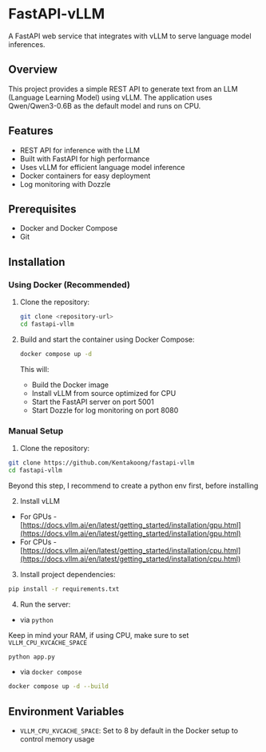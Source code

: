 # FastAPI-vLLM

A FastAPI web service that integrates with vLLM to serve language model inferences.

## Overview

This project provides a simple REST API to generate text from an LLM (Language Learning Model) using vLLM. The application uses Qwen/Qwen3-0.6B as the default model and runs on CPU.

## Features

- REST API for inference with the LLM
- Built with FastAPI for high performance
- Uses vLLM for efficient language model inference
- Docker containers for easy deployment
- Log monitoring with Dozzle

## Prerequisites

- Docker and Docker Compose
- Git

## Installation

### Using Docker (Recommended)

1. Clone the repository:
   ```bash
   git clone <repository-url>
   cd fastapi-vllm
   ```

2. Build and start the container using Docker Compose:
   ```bash
   docker compose up -d
   ```

   This will:
   - Build the Docker image
   - Install vLLM from source optimized for CPU
   - Start the FastAPI server on port 5001
   - Start Dozzle for log monitoring on port 8080

### Manual Setup

1. Clone the repository:
```bash
git clone https://github.com/Kentakoong/fastapi-vllm
cd fastapi-vllm
```

Beyond this step, I recommend to create a python env first, before installing

2. Install vLLM

- For GPUs - [https://docs.vllm.ai/en/latest/getting_started/installation/gpu.html](https://docs.vllm.ai/en/latest/getting_started/installation/gpu.html)
- For CPUs - [https://docs.vllm.ai/en/latest/getting_started/installation/cpu.html](https://docs.vllm.ai/en/latest/getting_started/installation/cpu.html)

3. Install project dependencies:
```bash
pip install -r requirements.txt
```

4. Run the server:

- via `python`

Keep in mind your RAM, if using CPU, make sure to set `VLLM_CPU_KVCACHE_SPACE`

```bash
python app.py
```

- via `docker compose`

```bash
docker compose up -d --build
```

## Environment Variables

- `VLLM_CPU_KVCACHE_SPACE`: Set to 8 by default in the Docker setup to control memory usage 